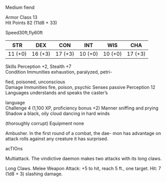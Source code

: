 Medium fiend

Armor Class 13  
Hit Points 82 (11d8 + 33) 

Speed30ft,fly60ft

| STR     | DEX     | CON     | INT     | WIS     | CHA     |
| ------- | ------- | ------- | ------- | ------- | ------- |
| 11 (+0) | 16 (+3) | 17 (+3) | 10 (+0) | 10 (+0) | 17 (+3) |

Skills Perception +2, Stealth +7  
Condition Immunities exhaustion, paralyzed, petri-

fied, poisoned, unconscious  
Damage Immunities fire, poison, psychic Senses passive Perception 12  
Languages understands and speaks the caster’s

language  
Challenge 4 (1,100 XP, proficiency bonus +2) Manner sniffing and prying  
Shadow a black, oily cloud dancing in hard winds

(thoroughly corrupt) Equipment none

Ambusher. In the first round of a combat, the dae- mon has advantage on attack rolls against any creature it has surprised.

acTIOns

Multiattack. The vindictive daemon makes two attacks with its long claws.

Long Claws. Melee Weapon Attack: +5 to hit, reach 5 ft., one target. Hit: 7 (1d8 + 3) slashing damage.